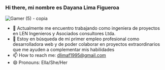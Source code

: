 ### Hi there, mi nombre es Dayana Lima Figueroa

![Gamer (5) - copia](https://github.com/dlimaf/dlimaf/assets/121907636/8dc044a9-b7ad-477b-9229-ea7e8ac60afc)






- 🔭 Actualmente me encuentro trabajando como ingeniera de proyectos en LEN Ingenieros y Asociados consultores Ltda.
- 🤔 Estoy en búsqueda de mi primer empleo profesional como desarrolladora web y de poder colaborar en proyectos extraordinarios que me ayuden a complementar mis habilidades
- 📫 How to reach me: dlimaf1995@gmail.com
- 😄 Pronouns: Ella/She/Her
